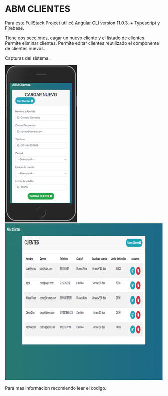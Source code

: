 # ABM CLIENTES

Para este FullStack Project utilicé [Angular CLI](https://github.com/angular/angular-cli) version 11.0.3. +  Typescript y Firebase.


Tiene dos secciones, cagar un nuevo cliente y el listado de clientes.
Permite eliminar clientes.
Permite editar clientes reutilizado el componente de clientes nuevos.


Capturas del sistema.
<div>
  <img src="https://github.com/JoniWaibs/abm-clientes/blob/master/src/assets/img/addCliente.png" width="230px" height="500px"/>
  <img src="https://github.com/JoniWaibs/abm-clientes/blob/master/src/assets/img/listaClientes.png" width="750px" height="500px"/>
</div>

Para mas informacion recomiendo leer el codigo.
